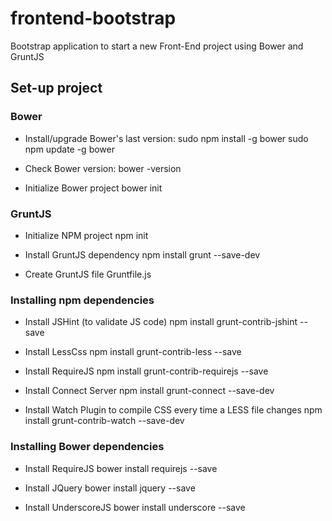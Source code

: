 frontend-bootstrap
==================

Bootstrap application to start a new Front-End project using Bower and GruntJS 


## Set-up project

### Bower

- Install/upgrade Bower's last version:
	sudo npm install -g bower
	sudo npm update -g bower
	
- Check Bower version:
	bower -version

- Initialize Bower project
	bower init


### GruntJS

- Initialize NPM project
	npm init

- Install GruntJS dependency
	npm install grunt --save-dev

- Create GruntJS file
	Gruntfile.js


### Installing npm dependencies

- Install JSHint (to validate JS code)
	npm install grunt-contrib-jshint --save

- Install LessCss
	npm install grunt-contrib-less --save

- Install RequireJS
	npm install grunt-contrib-requirejs --save

- Install Connect Server
	npm install grunt-connect --save-dev

- Install Watch Plugin to compile CSS every time a LESS file changes
	npm install grunt-contrib-watch --save-dev


### Installing Bower dependencies

- Install RequireJS
	bower install requirejs --save

- Install JQuery
	bower install jquery --save

- Install UnderscoreJS
	bower install underscore --save
